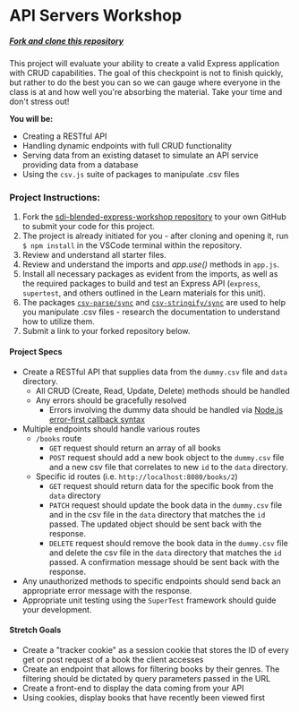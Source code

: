 # API Servers Workshop

##### [Fork and clone this repository ](https://github.com/gSchool/sdi-blended-workshop-express-scaffold)

This project will evaluate your ability to create a valid Express application with CRUD capabilities. The goal of this checkpoint is not to finish quickly, but rather to do the best you can so we can gauge where everyone in the class is at and how well you're absorbing the material. Take your time and don't stress out!

**You will be:**
- Creating a RESTful API
- Handling dynamic endpoints with full CRUD functionality
- Serving data from an existing dataset to simulate an API service providing data from a database
- Using the `csv.js` suite of packages to manipulate .csv files

### Project Instructions:

1. Fork the [sdi-blended-express-workshop repository](https://github.com/gSchool/sdi-blended-workshop-express-scaffold) to your own GitHub to submit your code for this project.
1. The project is already initiated for you - after cloning and opening it, run `$ npm install` in the VSCode terminal within the repository.
1. Review and understand all starter files.
1. Review and understand the imports and *app.use()* methods in `app.js`.
1. Install all necessary packages as evident from the imports, as well as the required packages to build and test an Express API (`express`, `supertest`, and others outlined in the Learn materials for this unit). 
1. The packages [`csv-parse/sync`](https://csv.js.org/parse/api/sync/) and [`csv-stringify/sync`](https://csv.js.org/stringify/api/sync/) are used to help you manipulate .csv files - research the documentation to understand how to utilize them.      
1. Submit a link to your forked repository below.


#### Project Specs
- Create a RESTful API that supplies data from the `dummy.csv` file and `data` directory.
  - All CRUD (Create, Read, Update, Delete) methods should be handled
  - Any errors should be gracefully resolved
    - Errors involving the dummy data should be handled via [Node.js error-first callback syntax](https://www.geeksforgeeks.org/error-first-callback-in-node-js/#:~:text=16%20Feb%2C%202022-,Error%2DFirst%20Callback%20in%20Node.,returned%20by%20the%20first%20argument.)
- Multiple endpoints should handle various routes
  - `/books` route
    - `GET` request should return an array of all books
    - `POST` request should add a new book object to the `dummy.csv` file and a new csv file that correlates to new `id` to the `data` directory.
  - Specific id routes (i.e. `http://localhost:8080/books/2`) 
    - `GET` request should return data for the specific book from the `data` directory
    - `PATCH` request should update the book data in the `dummy.csv` file and in the csv file in the `data` directory that matches the `id` passed. The updated object should be sent back with the response.
    - `DELETE` request should remove the book data in the `dummy.csv` file and delete the csv file in the `data` directory that matches the `id` passed. A confirmation message should be sent back with the response.
- Any unauthorized methods to specific endpoints should send back an appropriate error message with the response.
- Appropriate unit testing using the `SuperTest` framework should guide your development.


#### Stretch Goals

- Create a "tracker cookie" as a session cookie that stores the ID of every get or post request of a book the client accesses
- Create an endpoint that allows for filtering books by their genres. The filtering should be dictated by query parameters passed in the URL
- Create a front-end to display the data coming from your API
- Using cookies, display books that have recently been viewed first

